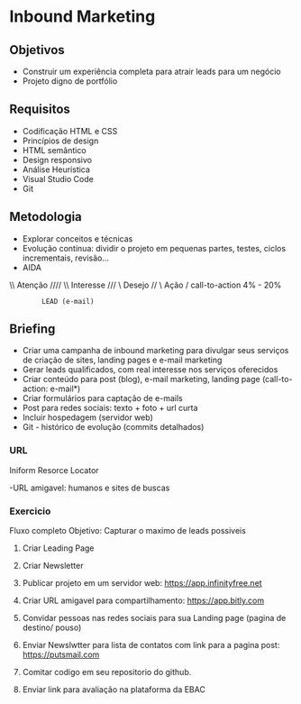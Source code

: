 
# Inbound Marketing

## Objetivos

- Construir um experiência completa para atrair leads para um negócio
- Projeto digno de portfólio

## Requisitos

- Codificação HTML e CSS
- Princípios de design
- HTML semântico
- Design responsivo
- Análise Heurística
- Visual Studio Code
- Git

## Metodologia

- Explorar conceitos e técnicas
- Evolução contínua: dividir o projeto em pequenas partes, testes, ciclos incrementais, revisão...
- AIDA

 \\\\      Atenção      ////
   \\\    Interesse    ///
     \\     Desejo    //
       \     Ação    /           call-to-action 4% - 20%

            LEAD (e-mail)

## Briefing

- Criar uma campanha de inbound marketing para divulgar seus serviços de criação de sites, landing pages e e-mail marketing
- Gerar leads qualificados, com real interesse nos serviços oferecidos
- Criar conteúdo para post (blog), e-mail marketing, landing page (call-to-action: e-mail*)
- Criar formulários para captação de e-mails
- Post para redes sociais: texto + foto + url curta
- Incluir hospedagem (servidor web)
- Git - histórico de evolução (commits detalhados)

### URL

Iniform Resorce Locator

-URL amigavel: humanos e sites de buscas

### Exercicio

Fluxo completo
Objetivo: Capturar o maximo de leads possiveis

1. Criar Leading Page

2. Criar Newsletter

3. Publicar projeto em um servidor web: <https://app.infinityfree.net>

4. Criar URL amigavel para compartilhamento: <https://app.bitly.com>

5. Convidar pessoas nas redes sociais para sua Landing page (pagina de destino/ pouso)

6. Enviar Newslwtter para lista de contatos com link para a pagina post: <https://putsmail.com>

7. Comitar codigo em seu repositorio do github.

8. Enviar link para avaliação na plataforma da EBAC
